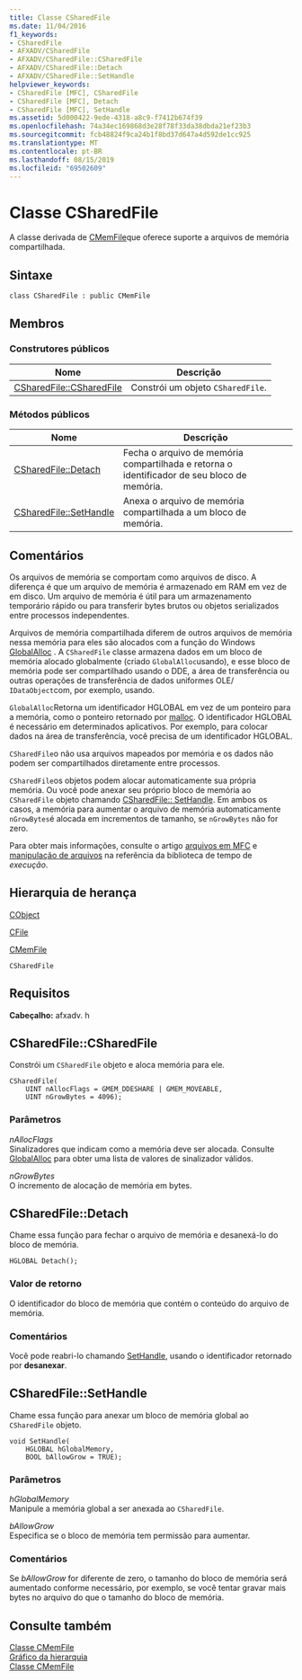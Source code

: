 ```yaml
---
title: Classe CSharedFile
ms.date: 11/04/2016
f1_keywords:
- CSharedFile
- AFXADV/CSharedFile
- AFXADV/CSharedFile::CSharedFile
- AFXADV/CSharedFile::Detach
- AFXADV/CSharedFile::SetHandle
helpviewer_keywords:
- CSharedFile [MFC], CSharedFile
- CSharedFile [MFC], Detach
- CSharedFile [MFC], SetHandle
ms.assetid: 5d000422-9ede-4318-a8c9-f7412b674f39
ms.openlocfilehash: 74a34ec169868d3e28f78f33da38dbda21ef23b3
ms.sourcegitcommit: fcb48824f9ca24b1f8bd37d647a4d592de1cc925
ms.translationtype: MT
ms.contentlocale: pt-BR
ms.lasthandoff: 08/15/2019
ms.locfileid: "69502609"
---
```

# <a name="csharedfile-class"></a>Classe CSharedFile

A classe derivada de [CMemFile](../../mfc/reference/cmemfile-class.md)que oferece suporte a arquivos de memória compartilhada.

## <a name="syntax"></a>Sintaxe

```
class CSharedFile : public CMemFile
```

## <a name="members"></a>Membros

### <a name="public-constructors"></a>Construtores públicos

|Nome|Descrição|
|----------|-----------------|
|[CSharedFile::CSharedFile](#csharedfile)|Constrói um objeto `CSharedFile`.|

### <a name="public-methods"></a>Métodos públicos

|Nome|Descrição|
|----------|-----------------|
|[CSharedFile::Detach](#detach)|Fecha o arquivo de memória compartilhada e retorna o identificador de seu bloco de memória.|
|[CSharedFile::SetHandle](#sethandle)|Anexa o arquivo de memória compartilhada a um bloco de memória.|

## <a name="remarks"></a>Comentários

Os arquivos de memória se comportam como arquivos de disco. A diferença é que um arquivo de memória é armazenado em RAM em vez de em disco. Um arquivo de memória é útil para um armazenamento temporário rápido ou para transferir bytes brutos ou objetos serializados entre processos independentes.

Arquivos de memória compartilhada diferem de outros arquivos de memória nessa memória para eles são alocados com a função do Windows [GlobalAlloc](/windows/win32/api/winbase/nf-winbase-globalalloc) . A `CSharedFile` classe armazena dados em um bloco de memória alocado globalmente (criado `GlobalAlloc`usando), e esse bloco de memória pode ser compartilhado usando o DDE, a área de transferência ou outras operações de transferência de dados uniformes OLE/ `IDataObject`com, por exemplo, usando.

`GlobalAlloc`Retorna um identificador HGLOBAL em vez de um ponteiro para a memória, como o ponteiro retornado por [malloc](../../c-runtime-library/reference/malloc.md). O identificador HGLOBAL é necessário em determinados aplicativos. Por exemplo, para colocar dados na área de transferência, você precisa de um identificador HGLOBAL.

`CSharedFile`o não usa arquivos mapeados por memória e os dados não podem ser compartilhados diretamente entre processos.

`CSharedFile`os objetos podem alocar automaticamente sua própria memória. Ou você pode anexar seu próprio bloco de memória ao `CSharedFile` objeto chamando [CSharedFile:: SetHandle](#sethandle). Em ambos os casos, a memória para aumentar o arquivo de memória automaticamente `nGrowBytes`é alocada em incrementos de tamanho, se `nGrowBytes` não for zero.

Para obter mais informações, consulte o artigo [arquivos em MFC](../../mfc/files-in-mfc.md) e [manipulação de arquivos](../../c-runtime-library/file-handling.md) na referência da biblioteca de tempo de *execução*.

## <a name="inheritance-hierarchy"></a>Hierarquia de herança

[CObject](../../mfc/reference/cobject-class.md)

[CFile](../../mfc/reference/cfile-class.md)

[CMemFile](../../mfc/reference/cmemfile-class.md)

`CSharedFile`

## <a name="requirements"></a>Requisitos

**Cabeçalho:** afxadv. h

##  <a name="csharedfile"></a>  CSharedFile::CSharedFile

Constrói um `CSharedFile` objeto e aloca memória para ele.

```
CSharedFile(
    UINT nAllocFlags = GMEM_DDESHARE | GMEM_MOVEABLE,
    UINT nGrowBytes = 4096);
```

### <a name="parameters"></a>Parâmetros

*nAllocFlags*<br/>
Sinalizadores que indicam como a memória deve ser alocada. Consulte [GlobalAlloc](/windows/win32/api/winbase/nf-winbase-globalalloc) para obter uma lista de valores de sinalizador válidos.

*nGrowBytes*<br/>
O incremento de alocação de memória em bytes.

##  <a name="detach"></a>  CSharedFile::Detach

Chame essa função para fechar o arquivo de memória e desanexá-lo do bloco de memória.

```
HGLOBAL Detach();
```

### <a name="return-value"></a>Valor de retorno

O identificador do bloco de memória que contém o conteúdo do arquivo de memória.

### <a name="remarks"></a>Comentários

Você pode reabri-lo chamando [SetHandle](#sethandle), usando o identificador retornado por **desanexar**.

##  <a name="sethandle"></a>  CSharedFile::SetHandle

Chame essa função para anexar um bloco de memória global ao `CSharedFile` objeto.

```
void SetHandle(
    HGLOBAL hGlobalMemory,
    BOOL bAllowGrow = TRUE);
```

### <a name="parameters"></a>Parâmetros

*hGlobalMemory*<br/>
Manipule a memória global a ser anexada ao `CSharedFile`.

*bAllowGrow*<br/>
Especifica se o bloco de memória tem permissão para aumentar.

### <a name="remarks"></a>Comentários

Se *bAllowGrow* for diferente de zero, o tamanho do bloco de memória será aumentado conforme necessário, por exemplo, se você tentar gravar mais bytes no arquivo do que o tamanho do bloco de memória.

## <a name="see-also"></a>Consulte também

[Classe CMemFile](../../mfc/reference/cmemfile-class.md)<br/>
[Gráfico da hierarquia](../../mfc/hierarchy-chart.md)<br/>
[Classe CMemFile](../../mfc/reference/cmemfile-class.md)
